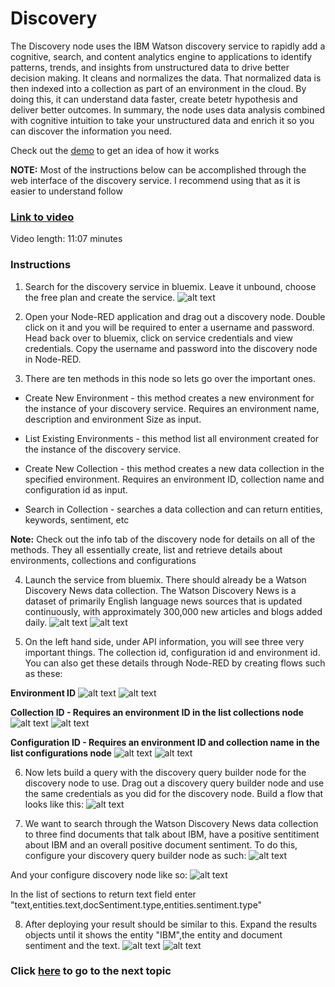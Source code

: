 # Discovery

The Discovery node uses the IBM Watson discovery service to rapidly add a cognitive, search, and content analytics engine to applications to identify patterns, trends, and insights from unstructured data to drive better decision making. It cleans and normalizes the data. That normalized data is then indexed into a collection as part of an environment in the cloud. By doing this, it can understand data faster, create betetr hypothesis and deliver better outcomes. In summary, the node uses data analysis combined with cognitive intuition to take your unstructured data and enrich it so you can discover the information you need.

Check out the [demo](https://discovery-news-demo.mybluemix.net/) to get an idea of how it works

**NOTE:** Most of the instructions below can be accomplished through the web interface of the discovery service. I recommend using that as it is easier to understand follow

### [Link to video](https://youtu.be/fxmO20uiL3k)

Video length: 11:07 minutes

### Instructions

1. Search for the discovery service in bluemix. Leave it unbound, choose the free plan and create the service. 
![alt text](../Chapter%205%20-%20Watson%20%26%20Cognitive%20API%20Nodes/Discovery/images/Service.png "Service")

2. Open your Node-RED application and drag out a discovery node. Double click on it and you will be required to enter a username and password. Head back over to bluemix, click on service credentials and view credentials. Copy the username and password into the discovery node in Node-RED.

3. There are ten methods in this node so lets go over the important ones.
* Create New Environment - this method creates a new environment for the instance of your discovery service. Requires an environment name, description and environment Size as input. 

* List Existing Environments - this method list all environment created for the instance of the discovery service. 

* Create New Collection - this method creates a new data collection in the specified environment. Requires an environment ID, collection name and configuration id as input. 

* Search in Collection - searches a data collection and can return entities, keywords, sentiment, etc

**Note:** Check out the info tab of the discovery node for details on all of the methods. They all essentially create, list and  retrieve details about environments, collections and configurations

4. Launch the service from bluemix. There should already be a Watson Discovery News data collection. The Watson Discovery News is a dataset of primarily English language news sources that is updated continuously, with approximately 300,000 new articles and blogs added daily.
![alt text](../Chapter%205%20-%20Watson%20%26%20Cognitive%20API%20Nodes/Discovery/images/Launch%20Tool.png "Launch Tool")
![alt text](../Chapter%205%20-%20Watson%20%26%20Cognitive%20API%20Nodes/Discovery/images/Watson%20Discovery%20News.png "Watson Discovery")

5. On the left hand side, under API information, you will see three very important things. The collection id, configuration id and environment id. You can also get these details through Node-RED by creating flows such as these:

**Environment ID**
![alt text](../Chapter%205%20-%20Watson%20%26%20Cognitive%20API%20Nodes/Discovery/images/List%20Env%20Flow.png "List Env Flow")
![alt text](../Chapter%205%20-%20Watson%20%26%20Cognitive%20API%20Nodes/Discovery/images/List%20Env%20Flow%20Result.png "Output")

**Collection ID - Requires an environment ID in the list collections node**
![alt text](../Chapter%205%20-%20Watson%20%26%20Cognitive%20API%20Nodes/Discovery/images/List%20Coll%20Flow.png "List Coll Flow")
![alt text](../Chapter%205%20-%20Watson%20%26%20Cognitive%20API%20Nodes/Discovery/images/List%20Coll%20Flow%20Result.png "Output")

**Configuration ID - Requires an environment ID and collection name in the list configurations node**
![alt text](../Chapter%205%20-%20Watson%20%26%20Cognitive%20API%20Nodes/Discovery/images/List%20Config%20Flow.png "List Config Flow")
![alt text](../Chapter%205%20-%20Watson%20%26%20Cognitive%20API%20Nodes/Discovery/images/List%20Config%20Flow%20Result.png "Output")


6. Now lets build a query with the discovery query builder node for the discovery node to use. Drag out a discovery query builder node and use the same credentials as you did for the discovery node. Build a flow that looks like this:
![alt text](../Chapter%205%20-%20Watson%20%26%20Cognitive%20API%20Nodes/Discovery/images/Query%20Flow.png "Query Flow")

7. We want to search through the Watson Discovery News data collection to three find documents that talk about IBM, have a positive sentitiment about IBM and an overall positive document sentiment. To do this, configure your discovery query builder node as such:
![alt text](../Chapter%205%20-%20Watson%20%26%20Cognitive%20API%20Nodes/Discovery/images/Query%20Builder%20Config.png "Query Builder")

And your configure discovery node like so:
![alt text](../Chapter%205%20-%20Watson%20%26%20Cognitive%20API%20Nodes/Discovery/images/Discovery%20Node%20Config.png "Discovery Node Config")

In the list of sections to return text field enter "text,entities.text,docSentiment.type,entities.sentiment.type"

8. After deploying your result should be similar to this. Expand the results objects until it shows the entity "IBM",the entity and document sentiment and the text.
![alt text](../Chapter%205%20-%20Watson%20%26%20Cognitive%20API%20Nodes/Discovery/images/Query%20Flow%20Result.png "Output")
![alt text](../Chapter%205%20-%20Watson%20%26%20Cognitive%20API%20Nodes/Discovery/images/Query%20Flow%20Result%20Expanded.png "Output Expanded")

### Click [here](../Chapter%205%20-%20Watson%20%26%20Cognitive%20API%20Nodes/Language%20Translate%20and%20Identify%20Nodes) to go to the next topic



